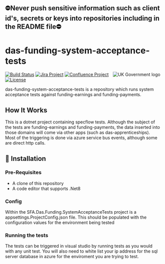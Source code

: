 ## ⛔Never push sensitive information such as client id's, secrets or keys into repositories including in the README file⛔

# das-funding-system-acceptance-tests

<img src="https://avatars.githubusercontent.com/u/9841374?s=200&v=4" align="right" alt="UK Government logo">

[![Build Status](https://dev.azure.com/sfa-gov-uk/Digital%20Apprenticeship%20Service/_apis/build/status/das-funding-system-acceptance-tests?branchName=main)](https://dev.azure.com/sfa-gov-uk/Digital%20Apprenticeship%20Service/_build/latest?definitionId=3217&branchName=main)
[![Jira Project](https://img.shields.io/badge/Jira-Project-blue)](https://skillsfundingagency.atlassian.net/jira/software/c/projects/FLP/boards/753)
[![Confluence Project](https://img.shields.io/badge/Confluence-Project-blue)](https://skillsfundingagency.atlassian.net/wiki/spaces/NDL/pages/3480354918/Flexible+Payments+Models)
[![License](https://img.shields.io/badge/license-MIT-lightgrey.svg?longCache=true&style=flat-square)](https://en.wikipedia.org/wiki/MIT_License)

das-funding-system-acceptance-tests is a repository which runs system acceptance tests against funding-earnings and funding-payments.


## How It Works

This is a dotnet project containing specflow tests. Although the subject of the tests are funding-earnings and funding-payments, the data inserted into those domains will come via other apps (such as das-apprenticeships). Most of the triggering is done via azure service bus events, although some are direct http calls.

## 🚀 Installation

### Pre-Requisites

* A clone of this repository
* A code editor that supports .Net8

### Config

Within the SFA.Das.Funding.SystemAcceptanceTests project is a appsettings.ProjectConfig.json file. This should be populated with the configuration values for the environment being tested

### Running the tests

The tests can be triggered in visual studio by running tests as you would with any unit test. You will also need to white list your ip address for the sql server database in azure for the enviroment you are trying to test.